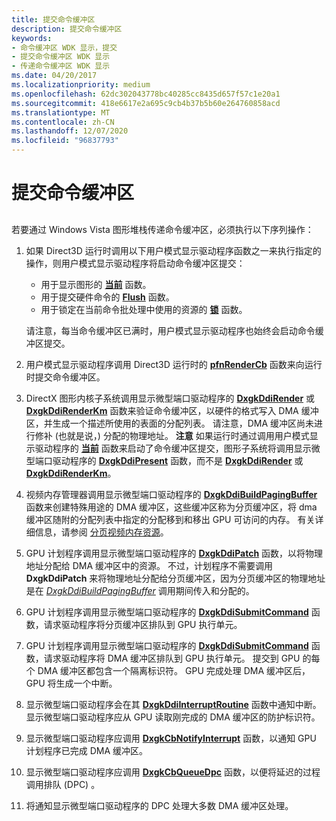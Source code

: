 ```yaml
---
title: 提交命令缓冲区
description: 提交命令缓冲区
keywords:
- 命令缓冲区 WDK 显示，提交
- 提交命令缓冲区 WDK 显示
- 传递命令缓冲区 WDK 显示
ms.date: 04/20/2017
ms.localizationpriority: medium
ms.openlocfilehash: 62dc302043778bc40285cc8435d657f57c1e20a1
ms.sourcegitcommit: 418e6617e2a695c9cb4b37b5b60e264760858acd
ms.translationtype: MT
ms.contentlocale: zh-CN
ms.lasthandoff: 12/07/2020
ms.locfileid: "96837793"
---
```

# <a name="submitting-a-command-buffer"></a>提交命令缓冲区


## <span id="ddk_submitting_a_command_buffer_gg"></span><span id="DDK_SUBMITTING_A_COMMAND_BUFFER_GG"></span>


若要通过 Windows Vista 图形堆栈传递命令缓冲区，必须执行以下序列操作：

1.  如果 Direct3D 运行时调用以下用户模式显示驱动程序函数之一来执行指定的操作，则用户模式显示驱动程序将启动命令缓冲区提交：

    -   用于显示图形的 [**当前**](/windows-hardware/drivers/ddi/d3dumddi/nc-d3dumddi-pfnd3dddi_present) 函数。
    -   用于提交硬件命令的 [**Flush**](/windows-hardware/drivers/ddi/d3dumddi/nc-d3dumddi-pfnd3dddi_flush) 函数。
    -   用于锁定在当前命令批处理中使用的资源的 [**锁**](/windows-hardware/drivers/ddi/d3dumddi/nc-d3dumddi-pfnd3dddi_lock) 函数。

    请注意，每当命令缓冲区已满时，用户模式显示驱动程序也始终会启动命令缓冲区提交。

2.  用户模式显示驱动程序调用 Direct3D 运行时的 [**pfnRenderCb**](/windows-hardware/drivers/ddi/d3dumddi/nc-d3dumddi-pfnd3dddi_rendercb) 函数来向运行时提交命令缓冲区。

3.  DirectX 图形内核子系统调用显示微型端口驱动程序的 [**DxgkDdiRender**](/windows-hardware/drivers/ddi/d3dkmddi/nc-d3dkmddi-dxgkddi_render) 或 [**DxgkDdiRenderKm**](/windows-hardware/drivers/ddi/d3dkmddi/nc-d3dkmddi-dxgkddi_renderkm) 函数来验证命令缓冲区，以硬件的格式写入 DMA 缓冲区，并生成一个描述所使用的表面的分配列表。 请注意，DMA 缓冲区尚未进行修补 (也就是说，) 分配的物理地址。
    **注意**   如果运行时通过调用用户模式显示驱动程序的 [**当前**](/windows-hardware/drivers/ddi/d3dumddi/nc-d3dumddi-pfnd3dddi_present) 函数来启动了命令缓冲区提交，图形子系统将调用显示微型端口驱动程序的 [**DxgkDdiPresent**](/windows-hardware/drivers/ddi/d3dkmddi/nc-d3dkmddi-dxgkddi_present) 函数，而不是 [**DxgkDdiRender**](/windows-hardware/drivers/ddi/d3dkmddi/nc-d3dkmddi-dxgkddi_render) 或 [**DxgkDdiRenderKm**](/windows-hardware/drivers/ddi/d3dkmddi/nc-d3dkmddi-dxgkddi_renderkm)。

     

4.  视频内存管理器调用显示微型端口驱动程序的 [**DxgkDdiBuildPagingBuffer**](/windows-hardware/drivers/ddi/d3dkmddi/nc-d3dkmddi-dxgkddi_buildpagingbuffer) 函数来创建特殊用途的 DMA 缓冲区，这些缓冲区称为分页缓冲区，将 dma 缓冲区随附的分配列表中指定的分配移到和移出 GPU 可访问的内存。 有关详细信息，请参阅 [分页视频内存资源](paging-video-memory-resources.md)。

5.  GPU 计划程序调用显示微型端口驱动程序的 [**DxgkDdiPatch**](/windows-hardware/drivers/ddi/d3dkmddi/nc-d3dkmddi-dxgkddi_patch) 函数，以将物理地址分配给 DMA 缓冲区中的资源。 不过，计划程序不需要调用 **DxgkDdiPatch** 来将物理地址分配给分页缓冲区，因为分页缓冲区的物理地址是在 [*DxgkDdiBuildPagingBuffer*](/windows-hardware/drivers/ddi/d3dkmddi/nc-d3dkmddi-dxgkddi_buildpagingbuffer) 调用期间传入和分配的。

6.  GPU 计划程序调用显示微型端口驱动程序的 [**DxgkDdiSubmitCommand**](/windows-hardware/drivers/ddi/d3dkmddi/nc-d3dkmddi-dxgkddi_submitcommand) 函数，请求驱动程序将分页缓冲区排队到 GPU 执行单元。

7.  GPU 计划程序调用显示微型端口驱动程序的 [**DxgkDdiSubmitCommand**](/windows-hardware/drivers/ddi/d3dkmddi/nc-d3dkmddi-dxgkddi_submitcommand) 函数，请求驱动程序将 DMA 缓冲区排队到 GPU 执行单元。 提交到 GPU 的每个 DMA 缓冲区都包含一个隔离标识符。 GPU 完成处理 DMA 缓冲区后，GPU 将生成一个中断。

8.  显示微型端口驱动程序会在其 [**DxgkDdiInterruptRoutine**](/windows-hardware/drivers/ddi/dispmprt/nc-dispmprt-dxgkddi_interrupt_routine) 函数中通知中断。 显示微型端口驱动程序应从 GPU 读取刚完成的 DMA 缓冲区的防护标识符。

9.  显示微型端口驱动程序应调用 [**DxgkCbNotifyInterrupt**](/windows-hardware/drivers/ddi/d3dkmddi/nc-d3dkmddi-dxgkcb_notify_interrupt) 函数，以通知 GPU 计划程序已完成 DMA 缓冲区。

10. 显示微型端口驱动程序应调用 [**DxgkCbQueueDpc**](/windows-hardware/drivers/ddi/dispmprt/nc-dispmprt-dxgkcb_queue_dpc) 函数，以便将延迟的过程调用排队 (DPC) 。

11. 将通知显示微型端口驱动程序的 DPC 处理大多数 DMA 缓冲区处理。

 


